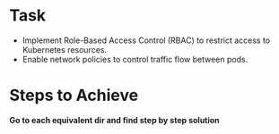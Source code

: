 # Task
 - Implement Role-Based Access Control (RBAC) to restrict access to Kubernetes resources.
 - Enable network policies to control traffic flow between pods.

# Steps to Achieve
**Go to each equivalent dir and find step by step solution**
